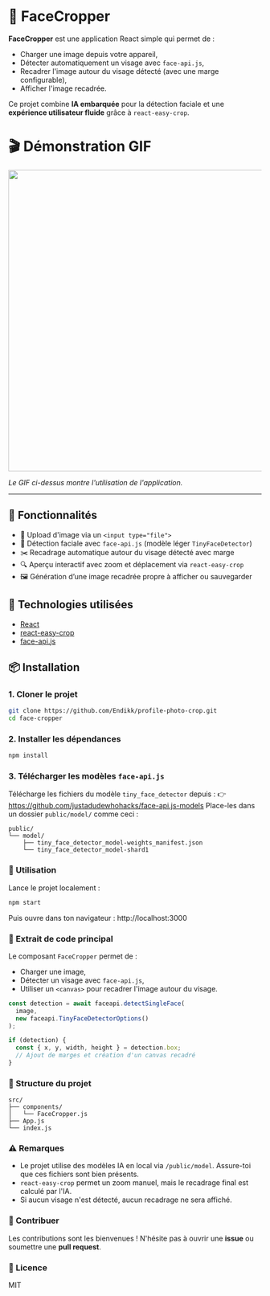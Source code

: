 # 📸 FaceCropper

**FaceCropper** est une application React simple qui permet de :
- Charger une image depuis votre appareil,
- Détecter automatiquement un visage avec `face-api.js`,
- Recadrer l'image autour du visage détecté (avec une marge configurable),
- Afficher l'image recadrée.

Ce projet combine **IA embarquée** pour la détection faciale et une **expérience utilisateur fluide** grâce à `react-easy-crop`.

# 🎬 Démonstration GIF
<div align="center">

  <img src="https://raw.githubusercontent.com/Endikk/profile-photo-crop/master/public/demo.gif" width="600" />
</div>

*Le GIF ci-dessus montre l'utilisation de l'application.*

---

## 🚀 Fonctionnalités

- 📂 Upload d'image via un `<input type="file">`
- 🧠 Détection faciale avec `face-api.js` (modèle léger `TinyFaceDetector`)
- ✂️ Recadrage automatique autour du visage détecté avec marge
- 🔍 Aperçu interactif avec zoom et déplacement via `react-easy-crop`
- 🖼 Génération d’une image recadrée propre à afficher ou sauvegarder

## 🧰 Technologies utilisées

- [React](https://reactjs.org/)
- [react-easy-crop](https://github.com/ricardo-ch/react-easy-crop)
- [face-api.js](https://github.com/justadudewhohacks/face-api.js)

## 📦 Installation

### 1. Cloner le projet

```bash
git clone https://github.com/Endikk/profile-photo-crop.git
cd face-cropper
```

### 2. Installer les dépendances

```bash
npm install
```

### 3. Télécharger les modèles `face-api.js`
Télécharge les fichiers du modèle `tiny_face_detector` depuis : 👉 https://github.com/justadudewhohacks/face-api.js-models
Place-les dans un dossier `public/model/` comme ceci :

```
public/
└── model/
    ├── tiny_face_detector_model-weights_manifest.json
    └── tiny_face_detector_model-shard1
```

### 🧪 Utilisation
Lance le projet localement :

```bash
npm start
```

Puis ouvre dans ton navigateur : http://localhost:3000

### 📝 Extrait de code principal
Le composant `FaceCropper` permet de :
* Charger une image,
* Détecter un visage avec `face-api.js`,
* Utiliser un `<canvas>` pour recadrer l'image autour du visage.

```jsx
const detection = await faceapi.detectSingleFace(
  image,
  new faceapi.TinyFaceDetectorOptions()
);

if (detection) {
  const { x, y, width, height } = detection.box;
  // Ajout de marges et création d'un canvas recadré
}
```

### 📁 Structure du projet

```
src/
├── components/
│   └── FaceCropper.js
├── App.js
└── index.js
```

### ⚠️ Remarques
* Le projet utilise des modèles IA en local via `/public/model`. Assure-toi que ces fichiers sont bien présents.
* `react-easy-crop` permet un zoom manuel, mais le recadrage final est calculé par l'IA.
* Si aucun visage n'est détecté, aucun recadrage ne sera affiché.

### 🤝 Contribuer
Les contributions sont les bienvenues ! N'hésite pas à ouvrir une **issue** ou soumettre une **pull request**.

### 📄 Licence
MIT
